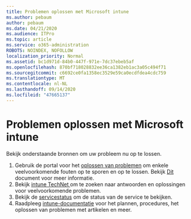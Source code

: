 ```yaml
---
title: Problemen oplossen met Microsoft intune
ms.author: pebaum
author: pebaum
ms.date: 04/21/2020
ms.audience: ITPro
ms.topic: article
ms.service: o365-administration
ROBOTS: NOINDEX, NOFOLLOW
localization_priority: Normal
ms.assetid: bc1d971d-84b0-447f-971e-7dc37ebeb5af
ms.openlocfilehash: 870bf718028832ee36ca1382eb1ac3a05c494f71
ms.sourcegitcommit: c6692ce0fa1358ec3529e59ca0ecdfdea4cdc759
ms.translationtype: MT
ms.contentlocale: nl-NL
ms.lasthandoff: 09/14/2020
ms.locfileid: "47665137"
---
```

# <a name="troubleshoot-issues-with-microsoft-intune"></a>Problemen oplossen met Microsoft intune

Bekijk onderstaande bronnen om uw probleem nu op te lossen.
  
1. Gebruik de portal voor het [oplossen van problemen](https://devicemanagement.microsoft.com/#blade/Microsoft_Intune_DeviceSettings/TroubleshootBlade) om enkele veelvoorkomende fouten op te sporen en op te lossen. Bekijk [Dit](https://docs.microsoft.com/intune/help-desk-operators) document voor meer informatie.  
2. Bekijk [intune TechNet ](https://social.technet.microsoft.com/forums/home?forum=microsoftintuneprod)om te zoeken naar antwoorden en oplossingen voor veelvoorkomende problemen.  
3. Bekijk de [servicestatus](https://portal.office.com/AdminPortal/Home#/servicehealth) om de status van de service te bekijken.   
4. Raadpleeg [intune-documentatie](https://docs.microsoft.com/intune/) voor het plannen, procedures, het oplossen van problemen met artikelen en meer. 